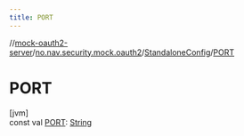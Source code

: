 ```yaml
---
title: PORT
---
```

//[mock-oauth2-server](../../../index.html)/[no.nav.security.mock.oauth2](../index.html)/[StandaloneConfig](index.html)/[PORT](-p-o-r-t.html)



# PORT



[jvm]\
const val [PORT](-p-o-r-t.html): [String](https://kotlinlang.org/api/latest/jvm/stdlib/kotlin/-string/index.html)




